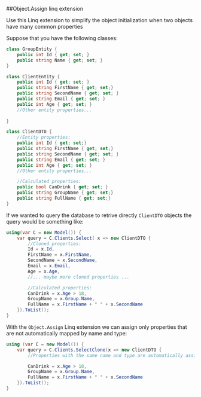 ##Object.Assign linq extension


Use this Linq extension to simplify the object initialization when two objects have many common properties

Suppose that you have the following classes:

```c#
class GroupEntity { 
    public int Id { get; set; }
    public string Name { get; set; }
}

class ClientEntity {
    public int Id { get; set; }
    public string FirstName { get; set;}
    public string SecondName { get; set; }
    public string Email { get; set; }
    public int Age { get; set; }
    //Other entity properties...
    
}

class ClientDTO { 
    //Entity properties:
    public int Id { get; set;}
    public string FirstName { get; set;}
    public string SecondName { get; set; }
    public string Email { get; set; }
    public int Age { get; set; }
    //Other entity properties...

    //Calculated properties:
    public bool CanDrink { get; set; }
    public string GroupName { get; set;}
    public string FullName { get; set;}
}
```

If we wanted to query the database to retrive directly `ClientDTO` objects the query would be something like:

```c#
using(var C = new Model()) {
    var query = C.Clients.Select( x => new ClientDTO {
        //Cloned properties:
        Id = x.Id,
        FirstName = x.FirstName,
        SecondName = x.SecondName,
        Email = x.Email,
        Age = x.Age, 
        //... maybe more cloned properties ...

        //Calculated properties:
        CanDrink = x.Age > 18,
        GroupName = x.Group.Name,
        FullName = x.FirstName + " " + x.SecondName
    }).ToList();
}
```

With the `Object.Assign` Linq extension we can assign only properties that are not automatically mapped by name and type:
```c#
using (var C = new Model()) {
    var query = C.Clients.SelectClone(x => new ClientDTO {
        //Properties with the same name and type are automatically assigned

		CanDrink = x.Age > 18,
        GroupName = x.Group.Name,
        FullName = x.FirstName + " " + x.SecondName
    }).ToList();
}
```
